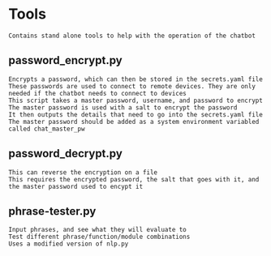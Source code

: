 # Tools
    Contains stand alone tools to help with the operation of the chatbot

## password_encrypt.py
    Encrypts a password, which can then be stored in the secrets.yaml file
    These passwords are used to connect to remote devices. They are only needed if the chatbot needs to connect to devices
    This script takes a master password, username, and password to encrypt
    The master password is used with a salt to encrypt the password
    It then outputs the details that need to go into the secrets.yaml file
    The master password should be added as a system environment variabled called chat_master_pw


## password_decrypt.py
    This can reverse the encryption on a file
    This requires the encrypted password, the salt that goes with it, and the master password used to encypt it


## phrase-tester.py
    Input phrases, and see what they will evaluate to
    Test different phrase/function/module combinations
    Uses a modified version of nlp.py
